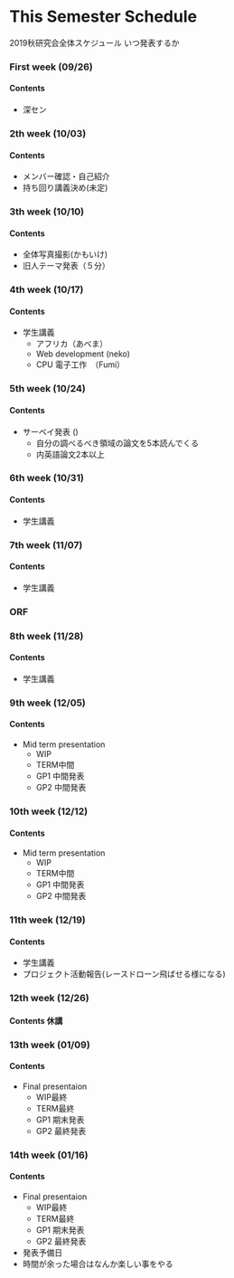 # This Semester Schedule
2019秋研究会全体スケジュール
いつ発表するか

### First week (09/26)
#### Contents 
- 深セン

### 2th week (10/03)
#### Contents 

- メンバー確認・自己紹介
- 持ち回り講義決め(未定)

### 3th week (10/10)
#### Contents 
- 全体写真撮影(かもいけ)
- 旧人テーマ発表（５分）

### 4th week (10/17)
#### Contents 
- 学生講義
   - アフリカ（あべま）
   - Web development (neko)
   - CPU 電子工作　（Fumi）

### 5th week (10/24)
#### Contents 
- サーベイ発表 ()
  - 自分の調べるべき領域の論文を5本読んでくる
  - 内英語論文2本以上

### 6th week (10/31)
#### Contents 
- 学生講義

### 7th week (11/07)
#### Contents 
- 学生講義

### ORF

### 8th week (11/28)
#### Contents 
- 学生講義



### 9th week (12/05)
#### Contents 
- Mid term presentation
  - WIP
  - TERM中間
  - GP1 中間発表
  - GP2 中間発表
  
### 10th week (12/12)
#### Contents 
- Mid term presentation
  - WIP
  - TERM中間
  - GP1 中間発表
  - GP2 中間発表
  
### 11th week (12/19)
#### Contents 
- 学生講義
- プロジェクト活動報告(レースドローン飛ばせる様になる)


### 12th week (12/26)
#### Contents 休講



### 13th week (01/09)
#### Contents 
- Final presentaion
  - WIP最終
  - TERM最終
  - GP1 期末発表
  - GP2 最終発表

### 14th week (01/16)
#### Contents 
- Final presentaion
  - WIP最終
  - TERM最終
  - GP1 期末発表
  - GP2 最終発表
- 発表予備日
- 時間が余った場合はなんか楽しい事をやる
